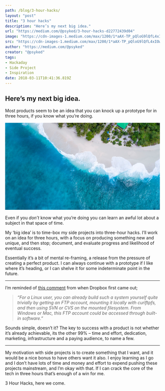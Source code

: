 ```yaml
---
path: /blog/3-hour-hacks/
layout: "post"
title: "3 hour hacks"
description: "Here’s my next big idea."
url: "https://medium.com/@psyked/3-hour-hacks-d22772439d04"
image: "https://cdn-images-1.medium.com/max/1200/1*aAX-TP_pQloG9lQfL4xIOw@2x.jpeg"
src: "https://cdn-images-1.medium.com/max/1200/1*aAX-TP_pQloG9lQfL4xIOw@2x.jpeg"
author: "https://medium.com/@psyked"
creator: "@psyked"
tags:
- Hackaday
- Side Project
- Inspiration
date: 2018-03-11T10:41:36.819Z
---
```


## Here’s my next big idea.

Most products seem to be an idea that you can knock up a prototype for in three hours, if you know what you’re doing.

![](1*aAX-TP_pQloG9lQfL4xIOw@2x.jpeg)

Even if you _don’t_ know what you’re doing you can learn an awful lot about a subject in that space of time.

My ‘big idea’ is to time-box my side projects into three-hour hacks. I’ll work on an idea for three hours, with a focus on producing something new and unique, and then stop; document, and evaluate progress and likelihood of eventual success.

Essentially it’s a bit of mental re-framing, a release from the pressure of creating a perfect product. I can always continue with a prototype if I like where it’s heading, or I can shelve it for some indeterminate point in the future.

---

I’m reminded of [this comment](https://news.ycombinator.com/item?id=8863) from when Dropbox first came out;

> _“For a Linux user, you can already build such a system yourself quite trivially by getting an FTP account, mounting it locally with curlftpfs, and then using SVN or CVS on the mounted filesystem. From Windows or Mac, this FTP account could be accessed through built-in software.”_

Sounds simple, doesn’t it? The key to success with a product is not whether it’s already achievable, its the other 99% – time and effort, dedication, marketing, infrastructure and a paying audience, to name a few.

---

My motivation with side projects is to create something that I want, and it would be a nice bonus to have others want it also. I enjoy learning as I go and I don’t have lots of time and money and effort to expend pushing these projects mainstream, and I’m okay with that. If I can crack the core of the tech in three hours that’s enough of a win for me.

3 Hour Hacks, here we come.
